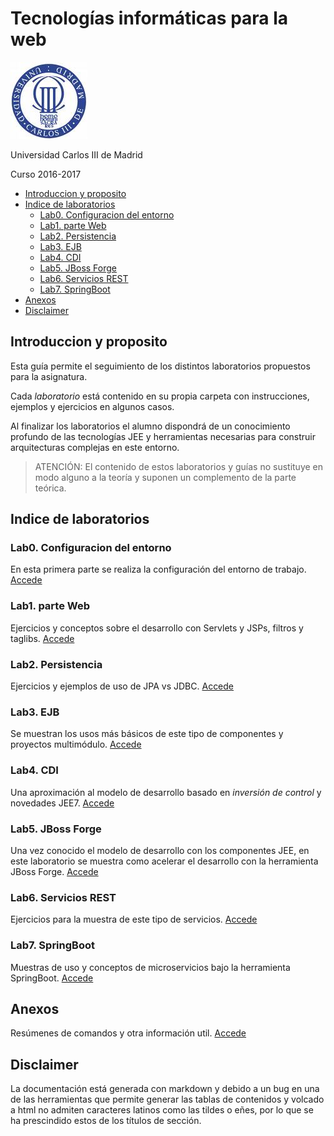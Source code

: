 # Tecnologías informáticas para la web


![](images/logo-uc3m.jpg)

Universidad Carlos III de Madrid

Curso 2016-2017

<!-- MarkdownTOC depth=3 -->

- [Introduccion y proposito](#introduccion-y-proposito)
- [Indice de laboratorios](#indice-de-laboratorios)
    - [Lab0. Configuracion del entorno](#lab0-configuracion-del-entorno)
    - [Lab1. parte Web](#lab1-parte-web)
    - [Lab2. Persistencia](#lab2-persistencia)
    - [Lab3. EJB](#lab3-ejb)
    - [Lab4. CDI](#lab4-cdi)
    - [Lab5. JBoss Forge](#lab5-jboss-forge)
    - [Lab6. Servicios REST](#lab6-servicios-rest)
    - [Lab7. SpringBoot](#lab7-springboot)
- [Anexos](#anexos)
- [Disclaimer](#disclaimer)

<!-- /MarkdownTOC -->

## Introduccion y proposito

Esta guía permite el seguimiento de los distintos laboratorios propuestos para la asignatura.

Cada _laboratorio_ está contenido en su propia carpeta con instrucciones, ejemplos y ejercicios en algunos casos.

Al finalizar los laboratorios el alumno dispondrá de un conocimiento profundo de las tecnologías JEE y herramientas necesarias para construir arquitecturas complejas en este entorno.

> ATENCIÓN: El contenido de estos laboratorios y guías no sustituye en modo alguno a la teoría y suponen un complemento de la parte teórica.

## Indice de laboratorios


###  Lab0. Configuracion del entorno

En esta primera parte se realiza la configuración del entorno de trabajo. [Accede](lab0/Readme.md)

###  Lab1. parte Web

Ejercicios y conceptos sobre el desarrollo con Servlets y JSPs, filtros y taglibs. [Accede](lab1/Readme.md)

###  Lab2. Persistencia

Ejercicios y ejemplos de uso de JPA vs JDBC. [Accede](lab2/README.md)

###  Lab3. EJB

Se muestran los usos más básicos de este tipo de componentes y proyectos multimódulo. [Accede](lab3/README.md)

###  Lab4. CDI

Una aproximación al modelo de desarrollo basado en _inversión de control_ y novedades JEE7. [Accede](lab4/README.md)

###  Lab5. JBoss Forge

Una vez conocido el modelo de desarrollo con los componentes JEE, en este laboratorio se muestra como acelerar el desarrollo con la herramienta JBoss Forge. [Accede](lab5/README.md)

###  Lab6. Servicios REST

Ejercicios para la muestra de este tipo de servicios. [Accede](lab6/README.md)

###  Lab7. SpringBoot

Muestras de uso y conceptos de microservicios bajo la herramienta SpringBoot. [Accede](lab7/README.md)

## Anexos

Resúmenes de comandos y otra información util. [Accede](anexos/README.md)

## Disclaimer

La documentación está generada con markdown y debido a un bug en una de las herramientas que permite generar las tablas de contenidos y volcado a html no admiten caracteres latinos como las tildes o eñes, por lo que se ha prescindido estos de los títulos de sección. 





